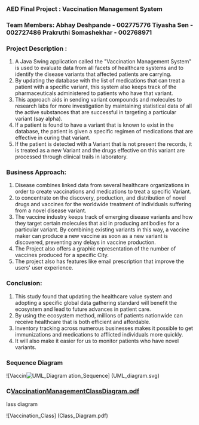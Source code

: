### AED Final Project : Vaccination Management System

### Team Members: Abhay Deshpande - 002775776 Tiyasha Sen - 002727486 Prakruthi Somashekhar - 002768971

### Project Description :

1. A Java Swing application called the "Vaccination Management System" is used to evaluate data from all facets of healthcare systems and to identify the disease variants that affected patients are carrying.
2. By updating the database with the list of medications that can treat a patient with a specific variant, this system also keeps track of the pharmaceuticals administered to patients who have that variant.
3. This approach aids in sending variant compounds and molecules to research labs for more investigation by maintaining statistical data of all the active substances that are successful in targeting a particular variant (say alpha).
4. If a patient is found to have a variant that is known to exist in the database, the patient is given a specific regimen of medications that are effective in curing that variant.
5. If the patient is detected with a Variant that is not present the records, it is treated as a new Variant and the drugs effective on this variant are processed through clinical trails in laboratory.

### Business Approach:

1. Disease combines linked data from several healthcare organizations in order to create vaccinations and medications to treat a specific Variant.
2. to concentrate on the discovery, production, and distribution of novel drugs and vaccines for the worldwide treatment of individuals suffering from a novel disease variant.
3. The vaccine industry keeps track of emerging disease variants and how they target certain molecules that aid in producing antibodies for a particular variant. By combining existing variants in this way, a vaccine maker can produce a new vaccine as soon as a new variant is discovered, preventing any delays in vaccine production.
4. The Project also offers a graphic representation of the number of vaccines produced for a specific City.
5. The project also has features like email prescription that improve the users' user experience.

### Conclusion:

1. This study found that updating the healthcare value system and adopting a specific global data gathering standard will benefit the ecosystem and lead to future advances in patient care.
2. By using the ecosystem method, millions of patients nationwide can receive healthcare that is both efficient and affordable.
3. Inventory tracking across numerous businesses makes it possible to get immunizations and medications to afflicted individuals more quickly.
4. It will also make it easier for us to monitor patients who have novel variants.

### Sequence Diagram

![Vaccin![UML_Diagram](https://user-images.githubusercontent.com/20876434/206961425-e3f47afc-cf8f-4e06-936a-610ec8de715f.svg)
ation_Sequence] (UML_diagram.svg)

### C[VaccinationManagementClassDiagram.pdf](https://github.com/abhaydee/Aed_Final/files/10204576/VaccinationManagementClassDiagram.pdf)
lass diagram

![Vaccination_Class] (Class_Diagram.pdf)
